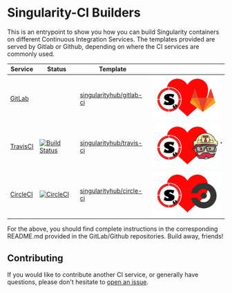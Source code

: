 # Singularity-CI Builders

This is an entrypoint to show you how you can build Singularity containers 
on different Continuous Integration Services. The templates provided are served
by Gitlab or Github, depending on where the CI services are commonly used.

| Service  | Status | Template |  |
|---------|--------|--------|--|
|[GitLab](https://gitlab.com) | | [singularityhub/gitlab-ci](https://www.gitlab.com/singularityhub/gitlab-ci) | ![img/sregistry-gitlab-small.png](img/sregistry-gitlab-small.png) |
|[TravisCI](https://travis-ci.org) | [![Build Status](https://travis-ci.org/singularityhub/travis-ci.svg?branch=master)](https://travis-ci.org/singularityhub/travis-ci) | [singularityhub/travis-ci](https://www.github.com/singularityhub/travis-ci) | ![img/sregistry-travis-small.png](img/sregistry-travis-small.png) |
|[CircleCI](https://www.circleci.com) |  [![CircleCI](https://circleci.com/gh/singularityhub/circle-ci.svg?style=svg)](https://circleci.com/gh/singularityhub/circle-ci) | [singularityhub/circle-ci](https://www.github.com/singularityhub/circle-ci) | ![img/sregistry-circle-small.png](img/sregistry-circle-small.png) |

For the above, you should find complete instructions in the corresponding README.md
provided in the GitLab/Github repositories. Build away, friends!


## Contributing

If you would like to contribute another CI service, or generally have questions,
please don't hesitate to [open an issue](https://www.github.com/singularityhub/singularity-ci/).
